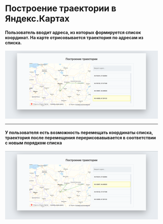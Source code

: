 # Построение траектории в Яндекс.Картах

#### Пользователь вводит адреса, из которых формируется список координат. На карте отрисовывается траектория по адресам из списка.

![Построение траектории в Яндекс.Картах](screenshots/1.png "Построение траектории в Яндекс.Картах")

- - - -

#### У пользователя есть возможность перемещать координаты списка, траектория после перемещения перерисовавывается в соответствии с новым порядком списка 

![Построение траектории в Яндекс.Картах](screenshots/2.png "Построение траектории в Яндекс.Картах")
